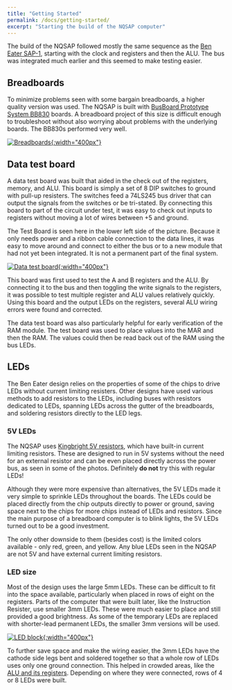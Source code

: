 ```yaml
---
title: "Getting Started"
permalink: /docs/getting-started/
excerpt: "Starting the build of the NQSAP computer"
---
```


The build of the NQSAP followed mostly the same sequence as the [Ben Eater
SAP-1](https://eater.net/8bit), starting with the clock and registers and then the ALU.
The bus was integrated much earlier and this seemed to make testing easier.

## Breadboards

To minimize problems seen with some bargain breadboards, a higher quality version was
used.  The NQSAP is built with [BusBoard Prototype System BB830](https://smile.amazon.com/BB830-Solderless-Plug-BreadBoard-tie-Points/dp/B0040Z4QN8/) boards.  A breadboard project
of this size is difficult enough to troubleshoot without also worrying about problems with
the underlying boards.  The BB830s performed very well.

[![Breadboards](../../assets/images/bb830-breadboard.jpg "BB830 breadboard"){:width="400px"}](../../assets/images/bb830-breadboard.jpg)

## Data test board

A data test board was built that aided in the check out of the registers, memory, and ALU.
This board is simply a set of 8 DIP switches to ground with pull-up resisters.  The
switches feed a 74LS245 bus driver that can output the signals from the switches or be
tri-stated. By connecting this board to part of the circuit under test, it was easy to
check out inputs to registers without moving a lot of wires between +5 and ground.

The Test Board is seen here in the lower left side of the picture.  Because it only
needs power and a ribbon cable connection to the data lines, it was easy to move around
and connect to either the bus or to a new module that had not yet been integrated.  It is
not a permanent part of the final system.

[![Data test board](../../assets/images/data-test-board.jpg "data test board"){:width="400px"}](../../assets/images/data-test-board.jpg)

This board was first used to test the A and B registers and the ALU.  By connecting it
to the bus and then toggling the write signals to the registers, it was possible to test
multiple register and ALU values relatively quickly.  Using this board and the output LEDs
on the registers, several ALU wiring errors were found and corrected.

The data test board was also particularly helpful for early verification of the RAM
module.  The test board was used to place values into the MAR and then the RAM.  The
values could then be read back out of the RAM using the bus LEDs.

## LEDs

The Ben Eater design relies on the properties of some of the chips to drive LEDs without
current limiting resisters.  Other designs have used various methods to add resistors to
the LEDs, including buses with resistors dedicated to LEDs, spanning LEDs across the
gutter of the breadboards, and soldering resistors directly to the LED legs.

### 5V LEDs

The NQSAP uses [Kingbright 5V
resistors](https://www.mouser.com/new/kingbright/kingbright-resistor-LEDs/), which have
built-in current limiting resistors.  These are designed to run in 5V systems without the
need for an external resistor and can be even placed directly across the power bus, as
seen in some of the photos.  Definitely **do not** try this with regular LEDs!

Although they were more expensive than alternatives, the 5V LEDs made it very simple to
sprinkle LEDs throughout the boards.  The LEDs could be placed directly from the chip
outputs directly to power or ground, saving space next to the chips for more chips instead
of LEDs and resistors. Since the main purpose of a breadboard computer is to blink lights,
the 5V LEDs turned out to be a good investment.  

The only other downside to them (besides cost) is the limited colors available - only red,
green, and yellow.  Any blue LEDs seen in the NQSAP are not 5V and have external current
limiting resistors.

### LED size

Most of the design uses the large 5mm LEDs.  These can be difficult to fit into the space
available, particularly when placed in rows of eight on the registers.  Parts of the
computer that were built later, like the Instruction Resister, use smaller 3mm LEDs.
These were much easier to place and still provided a good brightness.  As some of the
temporary LEDs are replaced with shorter-lead permanent LEDs, the smaller 3mm versions
will be used.

[![LED block](../../assets/images/led-block.jpg "soldered row of LEDs"){:width="400px"}](../../assets/images/led-block.jpg)

To further save space and make the wiring easier, the 3mm LEDs have the cathode side legs
bent and soldered together so that a whole row of LEDs uses only one ground connection.
This helped in crowded areas, like the [ALU and its registers](../registers/).  Depending
on where they were connected, rows of 4 or 8 LEDs were built.
